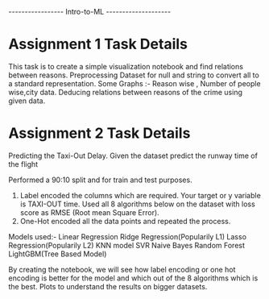 ----------------- Intro-to-ML --------------------

# Assignment 1 Task Details

  This task is to create a simple visualization notebook and find relations between reasons.
  Preprocessing Dataset for null and string to convert all to a standard representation.
  Some Graphs :- Reason wise , Number of people wise,city data.
  Deducing relations between reasons of the crime using given data.

# Assignment 2 Task Details

  Predicting the Taxi-Out Delay.
  Given the dataset predict the runway time of the flight

  Performed a 90:10 split and for train and test purposes.
  1.  Label encoded the columns which are required.
      Your target or y variable is TAXI-OUT time. Used all 8 algorithms below on the dataset with loss score as RMSE (Root mean Square Error).
  2.  One-Hot encoded all the data points and repeated the process.

  Models used:-
  Linear Regression
  Ridge Regression(Popularily L1)
  Lasso Regression(Popularily L2)
  KNN model
  SVR
  Naive Bayes
  Random Forest
  LightGBM(Tree Based Model)

  By creating the notebook, we will see how label encoding or one hot encoding is better for the model and which out of the 8 algorithms which is the best. Plots to understand the results on bigger datasets.
